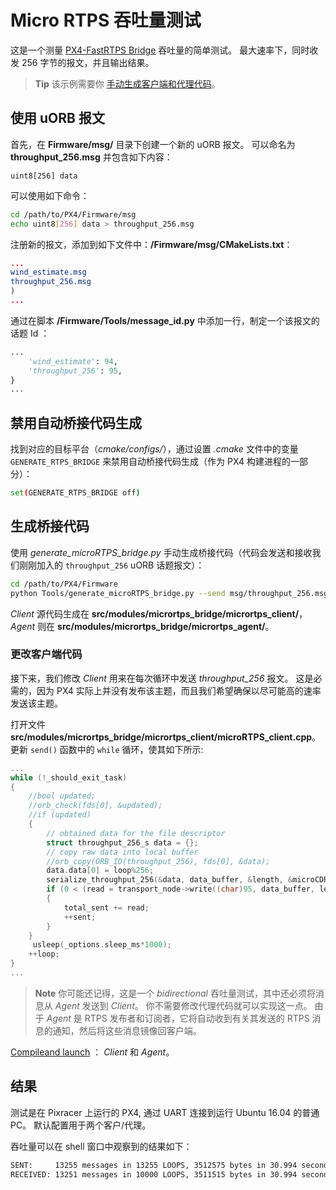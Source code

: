 # Micro RTPS 吞吐量测试

这是一个测量 [PX4-FastRTPS Bridge](../middleware/micrortps.md) 吞吐量的简单测试。 最大速率下，同时收发 256 字节的报文，并且输出结果。

> **Tip** 该示例需要你 [手动生成客户端和代理代码](../middleware/micrortps_manual_code_generation.md)。

## 使用 uORB 报文

首先，在 **Firmware/msg/** 目录下创建一个新的 uORB 报文。 可以命名为 **throughput_256.msg** 并包含如下内容：

```text
uint8[256] data
```

可以使用如下命令：

```sh
cd /path/to/PX4/Firmware/msg
echo uint8[256] data > throughput_256.msg
```

注册新的报文，添加到如下文件中：**/Firmware/msg/CMakeLists.txt**：

```cmake
...
wind_estimate.msg
throughput_256.msg
)
...
```

通过在脚本 **/Firmware/Tools/message_id.py** 中添加一行，制定一个该报文的话题 Id ：

```python
...
    'wind_estimate': 94,
    'throughput_256': 95,
}
...
```

## 禁用自动桥接代码生成

找到对应的目标平台（*cmake/configs/*），通过设置 *.cmake* 文件中的变量 `GENERATE_RTPS_BRIDGE` 来禁用自动桥接代码生成（作为 PX4 构建进程的一部分）：

```sh
set(GENERATE_RTPS_BRIDGE off)
```

## 生成桥接代码

使用 *generate_microRTPS_bridge.py* 手动生成桥接代码（代码会发送和接收我们刚刚加入的 `throughput_256` uORB 话题报文）：

```sh
cd /path/to/PX4/Firmware
python Tools/generate_microRTPS_bridge.py --send msg/throughput_256.msg --receive msg/throughput_256.msg
```

*Client* 源代码生成在 **src/modules/micrortps_bridge/micrortps_client/**，*Agent* 则在 **src/modules/micrortps_bridge/micrortps_agent/**。

### 更改客户端代码

接下来，我们修改 *Client* 用来在每次循环中发送 *throughput_256* 报文。 这是必需的，因为 PX4 实际上并没有发布该主题，而且我们希望确保以尽可能高的速率发送该主题。

打开文件 **src/modules/micrortps_bridge/micrortps_client/microRTPS_client.cpp**。 更新 `send()` 函数中的 `while` 循环，使其如下所示:

```cpp
...
while (!_should_exit_task)
{
    //bool updated;
    //orb_check(fds[0], &updated);
    //if (updated)
    {
        // obtained data for the file descriptor
        struct throughput_256_s data = {};
        // copy raw data into local buffer
        //orb_copy(ORB_ID(throughput_256), fds[0], &data);
        data.data[0] = loop%256;
        serialize_throughput_256(&data, data_buffer, &length, &microCDRWriter);
        if (0 < (read = transport_node->write((char)95, data_buffer, length)))
        {
            total_sent += read;
            ++sent;
        }
    }
     usleep(_options.sleep_ms*1000);
    ++loop;
}
...
```

> **Note** 你可能还记得，这是一个 *bidirectional* 吞吐量测试，其中还必须将消息从 *Agent* 发送到 *Client*。 你不需要修改代理代码就可以实现这一点。 由于 *Agent* 是 RTPS 发布者和订阅者，它将自动收到有关其发送的 RTPS 消息的通知，然后将这些消息镜像回客户端。

[Compileand launch](../middleware/micrortps_manual_code_generation.md#build-and-use-the-code) ： *Client* 和 *Agent*。

## 结果

测试是在 Pixracer 上运行的 PX4, 通过 UART 连接到运行 Ubuntu 16.04 的普通 PC。 默认配置用于两个客户/代理。

吞吐量可以在 shell 窗口中观察到的结果如下：

```sh
SENT:     13255 messages in 13255 LOOPS, 3512575 bytes in 30.994 seconds - 113.33KB/s
RECEIVED: 13251 messages in 10000 LOOPS, 3511515 bytes in 30.994 seconds - 113.30KB/s
```